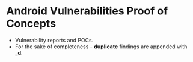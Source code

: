 # Android Vulnerabilities Proof of Concepts

* Vulnerability reports and POCs.
* For the sake of completeness - **duplicate** findings are appended with **_d**.
